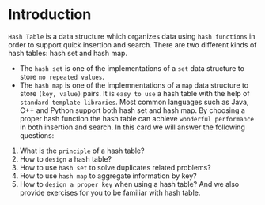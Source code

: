 # Introduction
`Hash Table` is a data structure which organizes data using `hash functions` in order to support quick insertion and search.
There are two different kinds of hash tables: hash set and hash map.
- The `hash set` is one of the implementations of a `set` data structure to store `no repeated values`.
- The `hash map` is one of the implemnentations of a `map` data structure to store `(key, value)` pairs.
It is `easy to use` a hash table with the help of `standard template libraries`. Most common languages such as Java, C++ and Python support both hash set and hash map.
By choosing a proper hash function the hash table can achieve `wonderful performance` in both insertion and search.
In this card we will answer the following questions:
1. What is the `principle` of a hash table?
2. How to `design` a hash table?
3. How to use `hash set` to solve duplicates related problems?
4. How to use `hash map` to aggregate information by key?
5. How to `design a proper key` when using a hash table?
And we also provide exercises for you to be familiar with hash table.